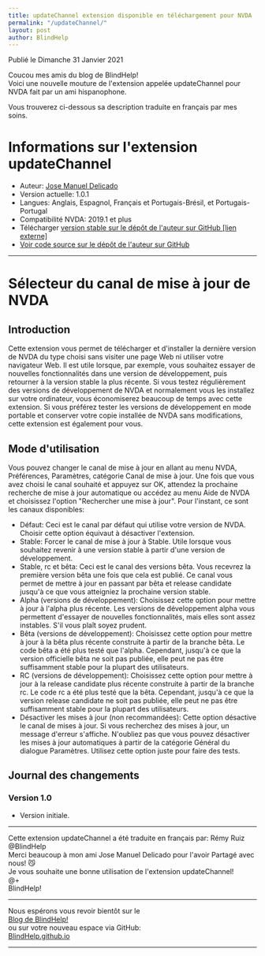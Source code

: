 ```yaml
---
title: updateChannel extension disponible en téléchargement pour NVDA
permalink: "/updateChannel/"
layout: post
author: BlindHelp
---
```


<footer>Publié le Dimanche 31 Janvier 2021</footer>


Coucou mes amis du blog de BlindHelp!    
Voici une nouvelle mouture de l'extension appelée updateChannel pour NVDA fait  par un ami hispanophone.    

Vous trouverez ci-dessous sa description traduite en français par mes soins.    


# Informations sur l'extension updateChannel #

* Auteur: <span lang="es">[Jose Manuel Delicado](mailto:jm.delicado@nvda.es)</span>
* Version actuelle: 1.0.1
* Langues: Anglais, Espagnol, Français et Portugais-Brésil,  et Portugais-Portugal
* Compatibilité NVDA: 2019.1 et plus
* Télécharger [version stable sur le dépôt de l'auteur sur GitHub [lien externe]](https://nvda.es/files/get.php?file=updatechannel)
* [Voir code source sur le dépôt de l'auteur sur GitHub](https://github.com/nvda-es/updateChannel)

---

# Sélecteur du canal de mise à jour de NVDA

## Introduction

Cette extension vous permet de télécharger et d'installer la dernière version de NVDA du type choisi sans visiter une page Web ni utiliser votre navigateur Web. Il est utile lorsque, par exemple, vous souhaitez essayer de nouvelles fonctionnalités dans une version de développement, puis retourner  à la version stable la plus récente. Si vous testez régulièrement des versions de développement de NVDA et normalement vous les installez sur votre ordinateur, vous économiserez beaucoup de temps avec cette extension. Si vous préférez tester les versions de développement en mode portable et conserver votre copie installée de NVDA sans modifications, cette extension est également pour vous.

## Mode d'utilisation

Vous pouvez changer le canal de mise à jour en allant au menu NVDA, Préférences, Paramètres, catégorie Canal de mise à jour. Une fois que vous avez choisi le canal souhaité et appuyez sur OK, attendez la prochaine  recherche de mise à jour automatique ou accédez au menu Aide de NVDA et choisissez l'option "Rechercher une mise à jour". Pour l'instant, ce sont les canaux disponibles:

* Défaut: Ceci est le canal par défaut qui utilise votre version de NVDA. Choisir cette option équivaut à désactiver l'extension.
* Stable: Forcer le canal de mise à jour à Stable. Utile lorsque vous souhaitez revenir à une version stable à partir d'une version de développement.
* Stable, rc et bêta: Ceci est le canal des versions bêta. Vous recevrez la première version bêta une fois que cela est publié. Ce canal vous permet de mettre à jour en passant  par bêta et release candidate jusqu'à ce que vous atteigniez la prochaine version stable.
* Alpha (versions de développement): Choisissez cette option pour mettre à jour à l'alpha plus récente. Les versions de développement alpha vous permettent d'essayer de nouvelles fonctionnalités, mais elles sont assez instables. S'il vous plaît soyez prudent.
* Bêta (versions de développement): Choisissez cette option pour mettre à jour à la bêta plus récente construite à partir de la branche bêta. Le code bêta a été plus testé que l'alpha. Cependant, jusqu'à ce que la version officielle bêta ne soit pas publiée, elle peut ne pas être suffisamment stable pour la plupart des utilisateurs.
* RC (versions de développement): Choisissez cette option pour mettre à jour à la release candidate plus récente construite à partir de la branche rc. Le code rc a été plus testé que la bêta. Cependant, jusqu'à ce que la version  release candidate ne soit pas publiée, elle peut ne pas être suffisamment stable pour la plupart des utilisateurs.
* Désactiver les mises à jour (non recommandées): Cette option désactive le canal de mises à jour. Si vous recherchez des mises à jour, un message d'erreur s'affiche. N'oubliez pas que vous pouvez désactiver les mises à jour automatiques à partir de la catégorie Général du dialogue Paramètres. Utilisez cette option juste pour faire des tests.

## Journal des changements

### Version 1.0

* Version initiale.

---

Cette extension updateChannel a été traduite en français par: Rémy Ruiz @BlindHelp     
Merci beaucoup à mon ami <span lang="es">Jose Manuel Delicado</span> pour l'avoir Partagé avec nous! 😼    
Je vous souhaite une bonne utilisation de l'extension updateChannel!    
@+    
BlindHelp!    

---

Nous espérons vous revoir bientôt sur le      
[Blog de BlindHelp!](http://blindhelp.blogspot.fr/)                    
ou sur  votre nouveau espace via GitHub:                     
[BlindHelp.github.io](https://blindhelp.github.io)                    

---